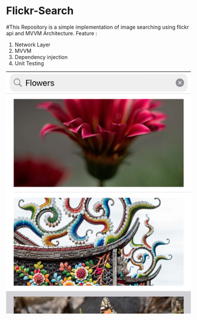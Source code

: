 # Flickr-Search

#This Repository is a simple implementation of image searching using flickr api and MVVM Architecture.
Feature : 
  1. Network Layer
  2. MVVM
  3. Dependency injection
  4. Unit Testing

![alt tag](https://github.com/Vignesh19y9/Flickr-Search/blob/main/Screenshot.png)

